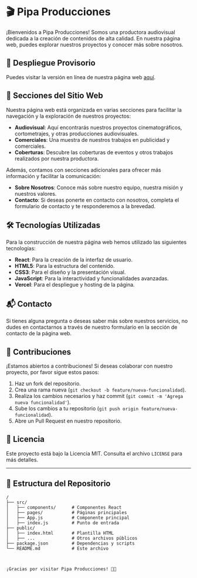 # 🎬 Pipa Producciones

¡Bienvenidos a Pipa Producciones! Somos una productora audiovisual dedicada a la creación de contenidos de alta calidad. En nuestra página web, puedes explorar nuestros proyectos y conocer más sobre nosotros.

## 🚀 Despliegue Provisorio

Puedes visitar la versión en línea de nuestra página web [aquí](https://pipa-producciones.vercel.app/).

## 🌟 Secciones del Sitio Web

Nuestra página web está organizada en varias secciones para facilitar la navegación y la exploración de nuestros proyectos:

- **Audiovisual**: Aquí encontrarás nuestros proyectos cinematográficos, cortometrajes, y otras producciones audiovisuales.
- **Comerciales**: Una muestra de nuestros trabajos en publicidad y comerciales.
- **Coberturas**: Descubre las coberturas de eventos y otros trabajos realizados por nuestra productora.

Además, contamos con secciones adicionales para ofrecer más información y facilitar la comunicación:

- **Sobre Nosotros**: Conoce más sobre nuestro equipo, nuestra misión y nuestros valores.
- **Contacto**: Si deseas ponerte en contacto con nosotros, completa el formulario de contacto y te responderemos a la brevedad.

## 🛠 Tecnologías Utilizadas

Para la construcción de nuestra página web hemos utilizado las siguientes tecnologías:

- **React**: Para la creación de la interfaz de usuario.
- **HTML5**: Para la estructura del contenido.
- **CSS3**: Para el diseño y la presentación visual.
- **JavaScript**: Para la interactividad y funcionalidades avanzadas.
- **Vercel**: Para el despliegue y hosting de la página.

## 📬 Contacto

Si tienes alguna pregunta o deseas saber más sobre nuestros servicios, no dudes en contactarnos a través de nuestro formulario en la sección de contacto de la página web.

## 🤝 Contribuciones

¡Estamos abiertos a contribuciones! Si deseas colaborar con nuestro proyecto, por favor sigue estos pasos:

1. Haz un fork del repositorio.
2. Crea una rama nueva (`git checkout -b feature/nueva-funcionalidad`).
3. Realiza los cambios necesarios y haz commit (`git commit -m 'Agrega nueva funcionalidad'`).
4. Sube los cambios a tu repositorio (`git push origin feature/nueva-funcionalidad`).
5. Abre un Pull Request en nuestro repositorio.

## 📝 Licencia

Este proyecto está bajo la Licencia MIT. Consulta el archivo `LICENSE` para más detalles.

---


## 📂 Estructura del Repositorio

```plaintext
/
├── src/
│   ├── components/      # Componentes React
│   ├── pages/           # Páginas principales
│   ├── App.js           # Componente principal
│   ├── index.js         # Punto de entrada
├── public/
│   ├── index.html       # Plantilla HTML
│   ├── ...              # Otros archivos públicos
├── package.json         # Dependencias y scripts
└── README.md            # Este archivo



¡Gracias por visitar Pipa Producciones! 🎥✨